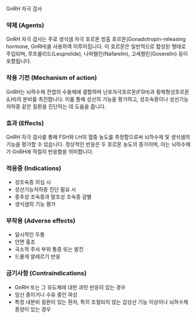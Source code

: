 GnRH 자극 검사

### 약제 (Agents)
GnRH 자극 검사는 주로 생식샘 자극 호르몬 방출 호르몬(Gonadotropin-releasing hormone, GnRH)을 사용하여 이루어집니다. 이 호르몬은 일반적으로 합성된 형태로 주입되며, 루프롤리드(Leuprolide), 나파렐린(Nafarelin), 고세렐린(Goserelin) 등이 포함됩니다.

### 작용 기전 (Mechanism of action)
GnRH는 뇌하수체 전엽의 수용체에 결합하여 난포자극호르몬(FSH)과 황체형성호르몬(LH)의 분비를 촉진합니다. 이를 통해 성선의 기능을 평가하고, 성조숙증이나 성선기능저하증 같은 질환을 진단하는 데 도움을 줍니다.

### 효과 (Effects)
GnRH 자극 검사를 통해 FSH와 LH의 혈중 농도를 측정함으로써 뇌하수체 및 생식샘의 기능을 평가할 수 있습니다. 정상적인 반응은 두 호르몬 농도의 증가이며, 이는 뇌하수체가 GnRH에 적절히 반응함을 의미합니다.

### 적응증 (Indications)
- 성조숙증 의심 시
- 성선기능저하증 진단 필요 시
- 중추성 조숙증과 말초성 조숙증 감별
- 생식샘의 기능 평가

### 부작용 (Adverse effects)
- 일시적인 두통
- 안면 홍조
- 국소적 주사 부위 통증 또는 발진
- 드물게 알레르기 반응

### 금기사항 (Contraindications)
- GnRH 또는 그 유도체에 대한 과민 반응이 있는 경우
- 임신 중이거나 수유 중인 여성
- 특정 내분비 질환이 있는 환자, 특히 조절되지 않는 갑상선 기능 이상이나 뇌하수체 종양이 있는 경우
